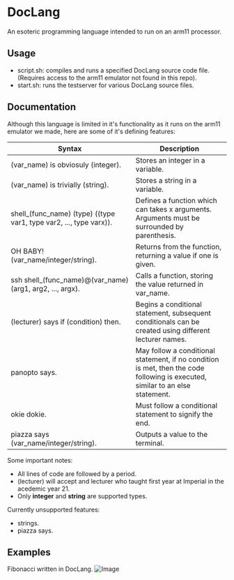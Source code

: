 # DocLang
An esoteric programming language intended to run on an arm11 processor.

## Usage
* script.sh: compiles and runs a specified DocLang source code file. (Requires access to the arm11 emulator not found in this repo).
* start.sh: runs the testserver for various DocLang source files.

## Documentation

Although this language is limited in it's functionality as it runs on the arm11 emulator we made, here are some of it's defining features:

| Syntax                                                             | Description                                                                                                                    |
|--------------------------------------------------------------------|--------------------------------------------------------------------------------------------------------------------------------|
| (var_name) is obviosuly (integer).                                 | Stores an integer in a variable.                                                                                               |
| (var_name) is trivially (string).                                  | Stores a string in a variable.                                                                                                 |
| shell_(func_name) (type) ((type var1, type var2, ..., type varx)). | Defines a function which can takes x arguments. Arguments must be surrounded by parenthesis.                                   |
| OH BABY! (var_name/integer/string).                                | Returns from the function, returning a value if one is given.                                                                  |
| ssh shell_(func_name)@(var_name) (arg1, arg2, ..., argx).          | Calls a function, storing the value returned in var_name.                                                                      |
| (lecturer) says if (condition) then.                               | Begins a conditional statement, subsequent conditionals can be created using different lecturer names.                         |
| panopto says.                                                      | May follow a conditional statement, if no condition is met, then the code following is executed, similar to an else statement. |
| okie dokie.                                                        | Must follow a conditional statement to signify the end.                                                                        |
| piazza says (var_name/integer/string).                             | Outputs a value to the terminal.                                                                                               |

Some important notes:
* All lines of code are followed by a period.
* (lecturer) will accept and lecturer who taught first year at Imperial in the acedemic year 21.
* Only **integer** and **string** are supported types.

Currently unsupported features:
* strings.
* piazza says.

## Examples
Fibonacci written in DocLang.
![Image](https://github.com/Mattattack2531/DocLang/blob/master/doc/sample_source.png)
